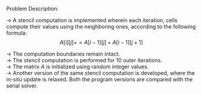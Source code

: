 Problem Description:  
  
-> A stencil computation is implemented wherein each iteration, cells compute their values using the neighboring ones, according to the following formula:  
$$A[i][j] += A[i-1][j] + A[i-1][j+1]$$  

-> The computation boundaries remain intact.  
-> The stencil computation is performed for $10$ outer iterations.  
-> The matrix $A$ is initialized using random integer values.  
-> Another version of the same stencil computation is developed, where the in-situ update is relaxed. Both the program versions are compared with the serial solver.
